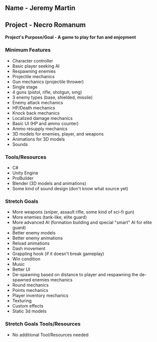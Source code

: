 
## Name - Jeremy Martin
## Project - Necro Romanum
#### Project's Purpose/Goal -  A game to play for fun and enjoyment
### Minimum Features
* Character controller
* Basic player seeking AI
* Respawning enemies
* Projectile mechanics
* Gun mechanics (projectile thrower)
* Single stage
* 4 guns (pistol, rifle, shotgun, smg)
* 3 enemy types (base, shielded, missile)
* Enemy attack mechanics
* HP/Death mechanics
* Knock back mechanics
* Localized damage mechanics
* Basic UI (HP and ammo counter)
* Ammo resupply mechanics
* 3D models for enemies, player, and weapons
* Animations for 3D models
* Sounds
### Tools/Resources
* C#
* Unity Engine
* ProBuilder
* Blender (3D models and animations)
* Some kind of sound design (don't know what source yet)
### Stretch Goals
* More weapons (sniper, assault rifle, some kind of sci-fi gun)
* More enemies (tank-like, elite guard)
* More advanced AI (formation building and special "smart" AI for elite guard)
* Better enemy models
* Better enemy animations
* Reload animations
* Dash movement
* Grappling hook (if it doesn't break gameplay)
* Win condition
* Music
* Better UI
* De-spawning based on distance to player and respawning the de-spawned enemies mechanics
* Round mechanics
* Points mechanics
* Player inventory mechanics
* Texturing
* Custom effects
* Static 3d models
### Stretch Goals Tools/Resources
* No additional Tool/Resources needed